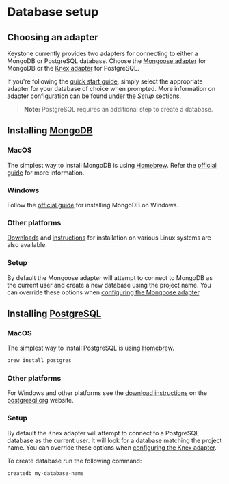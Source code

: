 <!--[meta]
section: quick-start
title: Database setup
[meta]-->

# Database setup

<!-- TODO: Needs some introductory text -->

## Choosing an adapter

Keystone currently provides two adapters for connecting to either a MongoDB or PostgreSQL database.
Choose the [Mongoose adapter](/packages/adapter-mongoose/README.md) for MongoDB or the [Knex adapter](/packages/adapter-knex/README.md) for PostgreSQL.

<!-- FIXME:TL This sentence implies that all the user has to do is select the adapter and nothing else.
In reality they have to follow the steps in this guide! -->

If you're following the [quick start guide](/docs/quick-start/README.md), simply select the appropriate adapter for your database of choice when prompted.
More information on adapter configuration can be found under the _Setup_ sections.

> **Note:** PostgreSQL requires an additional step to create a database.

## Installing [MongoDB](https://www.mongodb.com/)

### MacOS

The simplest way to install MongoDB is using [Homebrew](https://brew.sh/).
Refer the [official guide](https://docs.mongodb.com/manual/tutorial/install-mongodb-on-os-x/) for more information.

### Windows

Follow the [official guide](https://docs.mongodb.com/manual/tutorial/install-mongodb-on-windows/) for installing MongoDB on Windows.

### Other platforms

[Downloads](https://www.mongodb.com/download-center/community) and [instructions](https://docs.mongodb.com/manual/administration/install-on-linux/) for installation on various Linux systems are also available.

### Setup

By default the Mongoose adapter will attempt to connect to MongoDB as the current user and create a new database using the project name.
You can override these options when [configuring the Mongoose adapter](/packages/adapter-mongoose/README.md).

## Installing [PostgreSQL](https://www.postgresql.org/)

### MacOS

The simplest way to install PostgreSQL is using [Homebrew](https://brew.sh/).

```bash
brew install postgres
```

### Other platforms

For Windows and other platforms see the [download instructions](https://www.postgresql.org/download/) on the [postgresql.org](https://postgresql.org) website.

### Setup

By default the Knex adapter will attempt to connect to a PostgreSQL database as the current user.
It will look for a database matching the project name.
You can override these options when [configuring the Knex adapter](/packages/adapter-knex/README.md).

<!-- FIXME:TL These instructions are inadequate for a new user folowing the quicks start. -->

To create database run the following command:

```bash
createdb my-database-name
```
